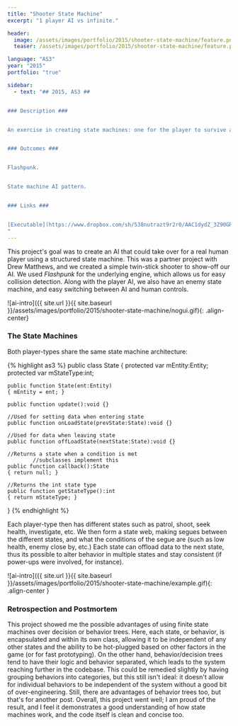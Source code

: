 ```yaml
---
title: "Shooter State Machine"
excerpt: "1 player AI vs infinite."

header:
  image: /assets/images/portfolio/2015/shooter-state-machine/feature.png
  teaser: /assets/images/portfolio/2015/shooter-state-machine/feature.png

language: "AS3"
year: "2015"
portfolio: "true"

sidebar:
  - text: "## 2015, AS3 ##


### Description ###


An exercise in creating state machines: one for the player to survive as long as possible, and one for the enemies to hunt the player down.


### Outcomes ###


Flashpunk.


State machine AI pattern.


### Links ###


[Executable](https://www.dropbox.com/sh/538nutrazt9r2r0/AAC1dydZ_3Z90GRrEuzJr681a?dl=0){: .btn}
"
---
```



This project's goal was to create an AI that could take over for a real human player using a structured state machine. This was a partner project with Drew Matthews, and we created a simple twin-stick shooter to show-off our AI. We used _Flashpunk_ for the underlying engine, which allows us for easy collision detection. Along with the player AI, we also have an enemy state machine, and easy switching between AI and human controls.

![ai-intro]({{ site.url }}{{ site.baseurl }}/assets/images/portfolio/2015/shooter-state-machine/nogui.gif){: .align-center}

### The State Machines ###

Both player-types share the same state machine architecture:

{% highlight as3 %}
public class State
{
	protected var mEntity:Entity;
	protected var mStateType:int;

	public function State(ent:Entity)
	{ mEntity = ent; }

	public function update():void {}

	//Used for setting data when entering state
	public function onLoadState(prevState:State):void {}

	//Used for data when leaving state
	public function offLoadState(nextState:State):void {}

	//Returns a state when a condition is met
            //subclasses implement this
	public function callback():State
	{ return null; }

	//Returns the int state type
	public function getStateType():int
	{ return mStateType; }
}
{% endhighlight %}

Each player-type then has different states such as patrol, shoot, seek health, investigate, etc. We then form a state web, making segues between the different states, and what the conditions of the segue are (such as low health, enemy close by, etc.) Each state can offload data to the next state, thus its possible to alter behavior in multiple states and stay consistent (if power-ups were involved, for instance).

![ai-intro]({{ site.url }}{{ site.baseurl }}/assets/images/portfolio/2015/shooter-state-machine/example.gif){: .align-center }

### Retrospection and Postmortem ###

This project showed me the possible advantages of using finite state machines over decision or behavior trees. Here, each state, or behavior, is encapsulated and within its own class, allowing it to be independent of any other states and the ability to be hot-plugged based on other factors in the game (or for fast prototyping). On the other hand, behavior/decision trees tend to have their logic and behavior separated, which leads to the system reaching further in the codebase. This could be remedied slightly by having grouping behaviors into categories, but this still isn't ideal: it doesn't allow for individual behaviors to be independent of the system without a good bit of over-engineering. Still, there are advantages of behavior trees too, but that's for another post. Overall, this project went well; I am proud of the result, and I feel it demonstrates a good understanding of how state machines work, and the code itself is clean and concise too.
